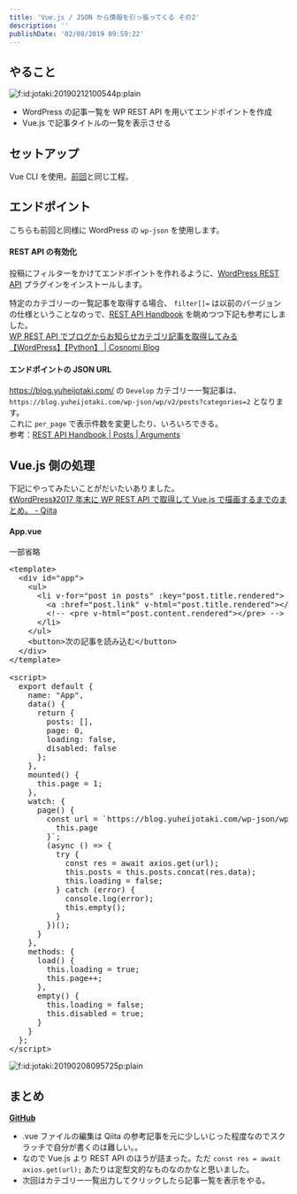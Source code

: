 ```yaml
---
title: 'Vue.js / JSON から情報を引っ張ってくる その2'
description: ''
publishDate: '02/08/2019 09:59:22'
---
```


<h2>やること</h2>

<p><span itemscope itemtype="http://schema.org/Photograph"><img src="/images/hatena/20190212100544.png" alt="f:id:jotaki:20190212100544p:plain" title="f:id:jotaki:20190212100544p:plain" class="hatena-fotolife" itemprop="image" /></span></p>

<ul>
<li>WordPress の記事一覧を WP REST API を用いてエンドポイントを作成</li>
<li>Vue.js で記事タイトルの一覧を表示させる</li>
</ul>

<h2>セットアップ</h2>

<p>Vue CLI を使用。<a href="https://yuheijotaki.hatenablog.com/entry/2018/12/28/025438">前回</a>と同じ工程。</p>

<h2>エンドポイント</h2>

<p>こちらも前回と同様に WordPress の <code>wp-json</code> を使用します。</p>

<h4>REST API の有効化</h4>

<p>投稿にフィルターをかけてエンドポイントを作れるように、<a href="https://wordpress.org/plugins/rest-api/">WordPress REST API</a> プラグインをインストールします。</p>

<p>特定のカテゴリーの一覧記事を取得する場合、 <code>filter[]=</code> は以前のバージョンの仕様ということなのっで、<a href="https://developer.wordpress.org/rest-api/reference/">REST API Handbook</a> を眺めつつ下記も参考にしました。<br/>
<a href="https://blog.cosnomi.com/archives/1068">WP REST API でブログからお知らせカテゴリ記事を取得してみる【WordPress】【Python】 | Cosnomi Blog</a></p>

<h4>エンドポイントの JSON URL</h4>

<p><a href="https://blog.yuheijotaki.com/">https://blog.yuheijotaki.com/</a> の <code>Develop</code> カテゴリー一覧記事は、 <code>https://blog.yuheijotaki.com/wp-json/wp/v2/posts?categories=2</code> となります。<br/>
これに <code>per_page</code> で表示件数を変更したり、いろいろできる。<br/>
参考：<a href="https://developer.wordpress.org/rest-api/reference/posts/#arguments">REST API Handbook | Posts | Arguments</a></p>

<h2>Vue.js 側の処理</h2>

<p>下記にやってみたいことがだいたいありました。<br/>
<a href="https://qiita.com/uto-usui/items/4eb21aec704b888936d0">《WordPress》2017 年末に WP REST API で取得して Vue.js で描画するまでのまとめ。 - Qiita</a></p>

<h4>App.vue</h4>

<p>一部省略</p>

<pre class="code lang-html" data-lang="html" data-unlink><span class="synIdentifier">&lt;</span>template<span class="synIdentifier">&gt;</span>
  <span class="synIdentifier">&lt;</span><span class="synStatement">div</span><span class="synIdentifier"> </span><span class="synType">id</span><span class="synIdentifier">=</span><span class="synConstant">&quot;app&quot;</span><span class="synIdentifier">&gt;</span>
    <span class="synIdentifier">&lt;</span><span class="synStatement">ul</span><span class="synIdentifier">&gt;</span>
      <span class="synIdentifier">&lt;</span><span class="synStatement">li</span><span class="synIdentifier"> v-</span><span class="synType">for</span><span class="synIdentifier">=</span><span class="synConstant">&quot;post in posts&quot;</span><span class="synIdentifier"> :key=</span><span class="synConstant">&quot;post.title.rendered&quot;</span><span class="synIdentifier">&gt;</span>
        <span class="synIdentifier">&lt;</span><span class="synStatement">a</span><span class="synIdentifier"> :</span><span class="synType">href</span><span class="synIdentifier">=</span><span class="synConstant">&quot;post.link&quot;</span><span class="synIdentifier"> v-html=</span><span class="synConstant">&quot;post.title.rendered&quot;</span><span class="synIdentifier">&gt;&lt;/</span><span class="synStatement">a</span><span class="synIdentifier">&gt;</span>
        <span class="synComment">&lt;!-- &lt;pre v-html=&quot;post.content.rendered&quot;&gt;&lt;/pre&gt; --&gt;</span>
      <span class="synIdentifier">&lt;/</span><span class="synStatement">li</span><span class="synIdentifier">&gt;</span>
    <span class="synIdentifier">&lt;/</span><span class="synStatement">ul</span><span class="synIdentifier">&gt;</span>
    <span class="synIdentifier">&lt;</span><span class="synStatement">button</span><span class="synIdentifier">&gt;</span>次の記事を読み込む<span class="synIdentifier">&lt;/</span><span class="synStatement">button</span><span class="synIdentifier">&gt;</span>
  <span class="synIdentifier">&lt;/</span><span class="synStatement">div</span><span class="synIdentifier">&gt;</span>
<span class="synIdentifier">&lt;/</span>template<span class="synIdentifier">&gt;</span>

<span class="synIdentifier">&lt;</span><span class="synStatement">script</span><span class="synIdentifier">&gt;</span>
<span class="synSpecial">  </span><span class="synStatement">export</span><span class="synSpecial"> </span><span class="synStatement">default</span><span class="synSpecial"> </span><span class="synIdentifier">{</span>
<span class="synSpecial">    name: </span><span class="synConstant">&quot;App&quot;</span><span class="synSpecial">,</span>
<span class="synSpecial">    data</span>()<span class="synSpecial"> </span><span class="synIdentifier">{</span>
<span class="synSpecial">      </span><span class="synStatement">return</span><span class="synSpecial"> </span><span class="synIdentifier">{</span>
<span class="synSpecial">        posts: </span><span class="synIdentifier">[]</span><span class="synSpecial">,</span>
<span class="synSpecial">        page: </span>0<span class="synSpecial">,</span>
<span class="synSpecial">        loading: </span><span class="synConstant">false</span><span class="synSpecial">,</span>
<span class="synSpecial">        disabled: </span><span class="synConstant">false</span>
<span class="synSpecial">      </span><span class="synIdentifier">}</span><span class="synSpecial">;</span>
<span class="synSpecial">    </span><span class="synIdentifier">}</span><span class="synSpecial">,</span>
<span class="synSpecial">    mounted</span>()<span class="synSpecial"> </span><span class="synIdentifier">{</span>
<span class="synSpecial">      </span><span class="synIdentifier">this</span><span class="synSpecial">.page = </span>1<span class="synSpecial">;</span>
<span class="synSpecial">    </span><span class="synIdentifier">}</span><span class="synSpecial">,</span>
<span class="synSpecial">    watch: </span><span class="synIdentifier">{</span>
<span class="synSpecial">      page</span>()<span class="synSpecial"> </span><span class="synIdentifier">{</span>
<span class="synSpecial">        </span><span class="synStatement">const</span><span class="synSpecial"> url = `https:</span><span class="synComment">//blog.yuheijotaki.com/wp-json/wp/v2/posts?categories=2&amp;page=${</span>
<span class="synSpecial">          </span><span class="synIdentifier">this</span><span class="synSpecial">.page</span>
<span class="synSpecial">        </span><span class="synIdentifier">}</span><span class="synSpecial">`;</span>
<span class="synSpecial">        </span>(<span class="synSpecial">async </span>()<span class="synSpecial"> =&gt; </span><span class="synIdentifier">{</span>
<span class="synSpecial">          </span><span class="synStatement">try</span><span class="synSpecial"> </span><span class="synIdentifier">{</span>
<span class="synSpecial">            </span><span class="synStatement">const</span><span class="synSpecial"> res = await axios.get</span>(<span class="synSpecial">url</span>)<span class="synSpecial">;</span>
<span class="synSpecial">            </span><span class="synIdentifier">this</span><span class="synSpecial">.posts = </span><span class="synIdentifier">this</span><span class="synSpecial">.posts.concat</span>(<span class="synSpecial">res.data</span>)<span class="synSpecial">;</span>
<span class="synSpecial">            </span><span class="synIdentifier">this</span><span class="synSpecial">.loading = </span><span class="synConstant">false</span><span class="synSpecial">;</span>
<span class="synSpecial">          </span><span class="synIdentifier">}</span><span class="synSpecial"> </span><span class="synStatement">catch</span><span class="synSpecial"> </span>(<span class="synSpecial">error</span>)<span class="synSpecial"> </span><span class="synIdentifier">{</span>
<span class="synSpecial">            console.log</span>(<span class="synSpecial">error</span>)<span class="synSpecial">;</span>
<span class="synSpecial">            </span><span class="synIdentifier">this</span><span class="synSpecial">.empty</span>()<span class="synSpecial">;</span>
<span class="synSpecial">          </span><span class="synIdentifier">}</span>
<span class="synSpecial">        </span><span class="synIdentifier">}</span>)()<span class="synSpecial">;</span>
<span class="synSpecial">      </span><span class="synIdentifier">}</span>
<span class="synSpecial">    </span><span class="synIdentifier">}</span><span class="synSpecial">,</span>
<span class="synSpecial">    methods: </span><span class="synIdentifier">{</span>
<span class="synSpecial">      load</span>()<span class="synSpecial"> </span><span class="synIdentifier">{</span>
<span class="synSpecial">        </span><span class="synIdentifier">this</span><span class="synSpecial">.loading = </span><span class="synConstant">true</span><span class="synSpecial">;</span>
<span class="synSpecial">        </span><span class="synIdentifier">this</span><span class="synSpecial">.page++;</span>
<span class="synSpecial">      </span><span class="synIdentifier">}</span><span class="synSpecial">,</span>
<span class="synSpecial">      empty</span>()<span class="synSpecial"> </span><span class="synIdentifier">{</span>
<span class="synSpecial">        </span><span class="synIdentifier">this</span><span class="synSpecial">.loading = </span><span class="synConstant">false</span><span class="synSpecial">;</span>
<span class="synSpecial">        </span><span class="synIdentifier">this</span><span class="synSpecial">.disabled = </span><span class="synConstant">true</span><span class="synSpecial">;</span>
<span class="synSpecial">      </span><span class="synIdentifier">}</span>
<span class="synSpecial">    </span><span class="synIdentifier">}</span>
<span class="synSpecial">  </span><span class="synIdentifier">}</span><span class="synSpecial">;</span>
<span class="synIdentifier">&lt;/</span><span class="synStatement">script</span><span class="synIdentifier">&gt;</span>
</pre>

<p><span itemscope itemtype="http://schema.org/Photograph"><img src="/images/hatena/20190208095725.png" alt="f:id:jotaki:20190208095725p:plain" title="f:id:jotaki:20190208095725p:plain" class="hatena-fotolife" itemprop="image" /></span></p>

<h2>まとめ</h2>

<p><a href="https://github.com/yuheijotaki/vue-study_20190208"><strong>GitHub</strong></a></p>

<ul>
<li>.vue ファイルの編集は Qiita の参考記事を元に少しいじった程度なのでスクラッチで自分が書くのは難しい。。</li>
<li>なので Vue.js より REST API のほうが詰まった。ただ <code>const res = await axios.get(url);</code> あたりは定型文的なものなのかなと思いました。</li>
<li>次回はカテゴリー一覧出力してクリックしたら記事一覧を表示をやる。</li>
</ul>
